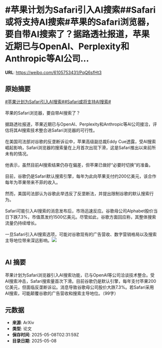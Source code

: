 # #苹果计划为Safari引入AI搜索##Safari或将支持AI搜索#苹果的Safari浏览器，要自带AI搜索了？据路透社报道，苹果近期已与OpenAI、Perplexity和Anthropic等AI公司...

**URL**: https://weibo.com/6105753431/PqQ6sfHt3

## 原始摘要

<a href="https://m.weibo.cn/search?containerid=231522type%3D1%26t%3D10%26q%3D%23%E8%8B%B9%E6%9E%9C%E8%AE%A1%E5%88%92%E4%B8%BASafari%E5%BC%95%E5%85%A5AI%E6%90%9C%E7%B4%A2%23&amp;extparam=%23%E8%8B%B9%E6%9E%9C%E8%AE%A1%E5%88%92%E4%B8%BASafari%E5%BC%95%E5%85%A5AI%E6%90%9C%E7%B4%A2%23" data-hide=""><span class="surl-text">#苹果计划为Safari引入AI搜索#</span></a><a href="https://m.weibo.cn/search?containerid=231522type%3D1%26t%3D10%26q%3D%23Safari%E6%88%96%E5%B0%86%E6%94%AF%E6%8C%81AI%E6%90%9C%E7%B4%A2%23&amp;extparam=%23Safari%E6%88%96%E5%B0%86%E6%94%AF%E6%8C%81AI%E6%90%9C%E7%B4%A2%23" data-hide=""><span class="surl-text">#Safari或将支持AI搜索#</span></a><br><br>苹果的Safari浏览器，要自带AI搜索了？<br><br>据路透社报道，苹果近期已与OpenAI、Perplexity和Anthropic等AI公司接洽，评估将其AI搜索技术整合进Safari浏览器的可行性。<br><br>在美国司法部对谷歌的反垄断诉讼中，苹果高级副总裁Eddy Cue透露，受AI搜索崛起影响，Safari浏览器的搜索量在上月首次出现下滑，这是Safari推出以来前所未有的情况。<br><br>他表示，虽然目前AI搜索结果仍存在偏差，但苹果已做好“必要时切换”的准备。<br><br>目前，谷歌仍是Safari默认搜索引擎，每年为此向苹果支付约200亿美元，该合作每年为苹果带来不菲的收入。<br><br>然而，美国司法部认为谷歌此举违反了反垄断法，并提出限制谷歌的默认搜索行为。<br><br>Safari可能引入AI搜索的消息发布后，市场迅速反应。谷歌母公司Alphabet股价当日下跌7.3%，市值蒸发约1500亿美元。尽管如此，谷歌方面回应称，其整体搜索流量仍持续增长。<br><br>一旦Safari引入AI搜索选项，可能对谷歌现有的广告营收、数字营销格局以及搜索主导地位带来深远影响。<img style="" src="https://tvax4.sinaimg.cn/large/006Fd7o3gy1i17unvrv60j318g0nc4bx.jpg" referrerpolicy="no-referrer"><br><br>

## AI 摘要

苹果计划为Safari浏览器引入AI搜索功能，已与OpenAI等公司洽谈技术整合。受AI搜索冲击，Safari搜索量首次下滑。目前谷歌仍是默认引擎，每年支付苹果200亿美元，但面临反垄断诉讼。消息导致谷歌母公司股价大跌7.3%。若Safari采用AI搜索，可能颠覆谷歌的广告营收和搜索主导地位。（99字）

## 元数据

- **来源**: ArXiv
- **类型**: 论文
- **保存时间**: 2025-05-08T02:31:59Z
- **目录日期**: 2025-05-08
